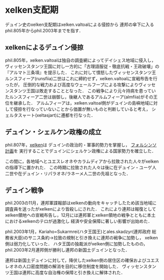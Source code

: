 # xelken支配期
デュイン史のxelken支配期はxelken.valtoalによる侵掠から
連邦の傘下に入るphil.805年からphil.2003年までを指す．

## xelkenによるデュイン侵掠
phil.805年，xelken.valtoalは独自の調査網によってデイシェス地域に侵入し，
ヴィッセンスタンツ王国に対し一方的に「古理語服従・徹底抗戦・王政破壊」の『アルマト三条項』を提示した．
これに対して憤怒したヴィッセンスタンツ王ルンスフィーア(runsfiia)二世はこれに締約せず，xelken.valtoalに宣戦布告を行ったが，
圧倒的な戦力および高度なウェールフープによる攻撃によりヴィッセンスタンツ王国は敗走することとなった．
この戦争により元々持病を患っていたルンスフィーア二世は崩御し，後継人であるアルムフィーア(almfiia)がその王位を継承した．
アルムフィーアは，xelken.valtoal側がデュインの島嶼地域に対して侵掠を行なっていないことから価置が無いものと判断していると考え，
シェルタスャート(xeltasjart)に遷都を行なった．

## デュイン・シェルケン政権の成立
phil.807年，[xelken](https://sites.google.com/site/riparaincangku/yuesureone-ren-gong-shi-jie-she-ding/li-shi/philerl/mp/x)は
デュインの政治的・軍事的勢力を掌握し，
[フォルシンソ計画](https://sites.google.com/site/riparaincangku/yuesureone-ren-gong-shi-jie-she-ding/li-shi/philerl/fol)を
実行することでデュインにシェルケン政権による国家勢力を確立した．

この間に，各地域へとユエスレオネやカラムディアから拉致された人々がxelkenの指導下に置かれた．
この時期に拉致された人々は後に在デュイン・ユーゲ人二世や在デュイン・リパラオネ/ラネーメ人二世の先祖となった．

## デュイン戦争
phil.2003の11月，連邦軍諜報部はxelkenの動向をキャッチしたため該当地域に調査員を送ったがxelkenにより皆殺しにされた．
これにより連邦は報復としてxelken領地への宣戦布告し，12月には連邦軍とxelken領地の戦争とともに本土におけるxelkenのテロが過激化し
経済や安全保障に著しい影響が出始めた．

phil.2003年1月，Kariaho=Sukarmrei(ハタ王国王)とales.skadzyr(連邦政府 総務省大臣)のサニス条約→拉致の規制と引き換えに連邦の戦争に加勢し，
xelken側は弱力化していった．
ハタ王国の独裁派がxelken側に加勢したものの，phil.2003年2月連邦側が勝利し連邦の新国土デュインとなった．

連邦は新国土デュインに対して，降伏したxelken側の居住区の確保およびユエスレオネの人口密度問題の解消を目的に移住制度を開始した．
ヴィッセンスタンツ王国は連邦に高度な自治権の保障と引き換えに解体された．
